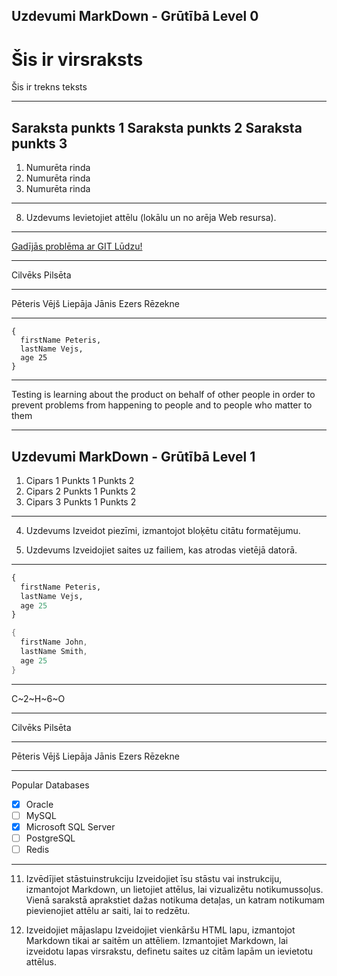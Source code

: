 Uzdevumi MarkDown -  Grūtībā Level 0
---

# Šis ir virsraksts

Šis ir trekns teksts

---

 Saraksta punkts 1
 Saraksta punkts 2
 Saraksta punkts 3
---

1. Numurēta rinda
2. Numurēta rinda
3. Numurēta rinda

---

8. Uzdevums Ievietojiet attēlu (lokālu un no arēja Web resursa).

---

[Gadījās problēma ar GIT Lūdzu! ](httpsohshitgit.com) 

--- 

 Cilvēks  Pilsēta 
 --  -- 
 Pēteris Vējš  Liepāja 
 Jānis Ezers  Rēzekne 


--- 

```
{
  firstName Peteris,
  lastName Vejs,
  age 25
}
```


---

 Testing is learning about the product on behalf of other people in
 order to prevent problems from happening to people and to people who
 matter to them

---

Uzdevumi MarkDown - Grūtībā Level 1
---



1. Cipars 1
 Punkts 1
 Punkts 2
2. Cipars 2
 Punkts 1
 Punkts 2
3. Cipars 3
 Punkts 1 
 Punkts 2
---

4. Uzdevums Izveidot piezīmi, izmantojot bloķētu citātu formatējumu.
 
5. Uzdevums Izveidojiet saites uz failiem, kas atrodas vietējā datorā.

---


```py
{
  firstName Peteris,
  lastName Vejs,
  age 25
}
```
```java
{
  firstName John,
  lastName Smith,
  age 25
}
```

----

 C~2~H~6~O 

----

 Cilvēks  Pilsēta 
 --  -- 
 Pēteris Vējš  Liepāja 
 Jānis Ezers  Rēzekne 

---

Popular Databases
- [x] Oracle
- [ ] MySQL
- [x] Microsoft SQL Server
- [ ] PostgreSQL
- [ ] Redis

---


11. Izvēdījiet stāstuinstrukciju Izveidojiet īsu stāstu vai instrukciju, izmantojot Markdown, un lietojiet attēlus, lai vizualizētu notikumussoļus. Vienā sarakstā aprakstiet dažas notikuma detaļas, un katram notikumam pievienojiet attēlu ar saiti, lai to redzētu.

12. Izveidojiet mājaslapu Izveidojiet vienkāršu HTML lapu, izmantojot Markdown tikai ar saitēm un attēliem. Izmantojiet Markdown, lai izveidotu lapas virsrakstu, definetu saites uz citām lapām un ievietotu attēlus.
